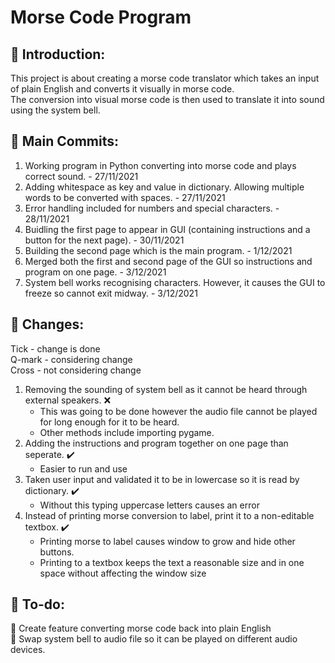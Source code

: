 # Morse Code Program
## 🍼 Introduction:  
This project is about creating a morse code translator which takes an input of plain English and converts it visually in morse code.  
The conversion into visual morse code is then used to translate it into sound using the system bell.  

## 🥊 Main Commits:
1. Working program in Python converting into morse code and plays correct sound. - 27/11/2021  
2. Adding whitespace as key and value in dictionary. Allowing multiple words to be converted with spaces. - 27/11/2021  
3. Error handling included for numbers and special characters. - 28/11/2021  
4. Buidling the first page to appear in GUI (containing instructions and a button for the next page). - 30/11/2021  
5. Building the second page which is the main program. - 1/12/2021
6. Merged both the first and second page of the GUI so instructions and program on one page. - 3/12/2021 
7. System bell works recognising characters. However, it causes the GUI to freeze so cannot exit midway. - 3/12/2021 

## 🔄 Changes:
Tick - change is done  
Q-mark - considering change  
Cross - not considering change  
1. Removing the sounding of system bell as it cannot be heard through external speakers. ❌  
   - This was going to be done however the audio file cannot be played for long enough for it to be heard.
   - Other methods include importing pygame.  
2. Adding the instructions and program together on one page than seperate. ✔️
   - Easier to run and use  
3. Taken user input and validated it to be in lowercase so it is read by dictionary. ✔️
   - Without this typing uppercase letters causes an error  
4. Instead of printing morse conversion to label, print it to a non-editable textbox. ✔️
   - Printing morse to label causes window to grow and hide other buttons. 
   - Printing to a textbox keeps the text a reasonable size and in one space without affecting the window size       

## 🚀 To-do:   
🔨 Create feature converting morse code back into plain English  
🔨 Swap system bell to audio file so it can be played on different audio devices.  
 
